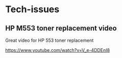 # Tech-issues

## HP M553 toner replacement video

Great video for HP 553 toner replacement

https://www.youtube.com/watch?v=V_e-4DDEnI8

